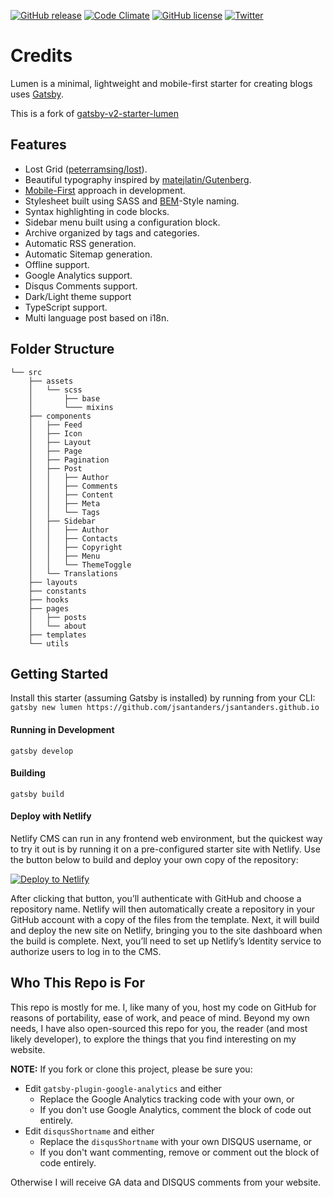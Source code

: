 [![GitHub release](https://img.shields.io/github/release/jsantanders/jsantanders.github.io.svg)](https://github.com/jsantanders/jsantanders.github.io) [![Code Climate](https://img.shields.io/codeclimate/maintainability/jsantanders/jsantanders.github.io.svg)](https://codeclimate.com/github/jsantanders/jsantanders.github.io) [![GitHub license](https://img.shields.io/badge/license-MIT-blue.svg)](https://raw.githubusercontent.com/jsantanders/jsantanders.github.io/master/LICENSE) [![Twitter](https://img.shields.io/twitter/url/https/github.com/jsantanders/jsantanders.github.io.svg?style=social)](https://twitter.com/intent/tweet?text=Wow:&url=https://github.com/jsantanders/jsantanders.github.io)

# Credits

Lumen is a minimal, lightweight and mobile-first starter for creating blogs uses
[Gatsby](https://github.com/gatsbyjs/gatsby).

This is a fork of
[gatsby-v2-starter-lumen](https://github.com/jsantanders/jsantanders.github.io/)

## Features
+ Lost Grid ([peterramsing/lost](https://github.com/peterramsing/lost)).
+ Beautiful typography inspired by [matejlatin/Gutenberg](https://github.com/matejlatin/Gutenberg).
+ [Mobile-First](https://medium.com/@mrmrs_/mobile-first-css-48bc4cc3f60f) approach in development.
+ Stylesheet built using SASS and [BEM](http://getbem.com/naming/)-Style naming.
+ Syntax highlighting in code blocks.
+ Sidebar menu built using a configuration block.
+ Archive organized by tags and categories.
+ Automatic RSS generation.
+ Automatic Sitemap generation.
+ Offline support.
+ Google Analytics support.
+ Disqus Comments support.
+ Dark/Light theme support
+ TypeScript support.
+ Multi language post based on i18n.

## Folder Structure

```
└── src
    ├── assets
    │   └── scss
    │       ├── base
    │       └─── mixins
    ├── components
    │   ├── Feed
    │   ├── Icon
    │   ├── Layout
    │   ├── Page
    │   ├── Pagination
    │   ├── Post
    │   │   ├── Author
    │   │   ├── Comments
    │   │   ├── Content
    │   │   ├── Meta
    │   │   └── Tags
    │   ├── Sidebar
    │   │   ├── Author
    │   │   ├── Contacts
    │   │   ├── Copyright
    │   │   ├── Menu
    │   │   └── ThemeToggle
    │   └── Translations
    ├── layouts
    ├── constants
    ├── hooks
    ├── pages
    │   ├── posts
    │   └── about
    ├── templates
    └── utils
```

## Getting Started
Install this starter (assuming Gatsby is installed) by running from your CLI:
`gatsby new lumen https://github.com/jsantanders/jsantanders.github.io`

#### Running in Development
`gatsby develop`

#### Building
`gatsby build`

#### Deploy with Netlify

Netlify CMS can run in any frontend web environment, but the quickest way to try it out is by running it on a pre-configured starter site with Netlify. Use the button below to build and deploy your own copy of the repository:

<a href="https://app.netlify.com/start/deploy?repository=https://github.com/jsantanders/jsantanders.github.io" target="_blank"><img src="https://www.netlify.com/img/deploy/button.svg" alt="Deploy to Netlify"></a>

After clicking that button, you’ll authenticate with GitHub and choose a repository name. Netlify will then automatically create a repository in your GitHub account with a copy of the files from the template. Next, it will build and deploy the new site on Netlify, bringing you to the site dashboard when the build is complete. Next, you’ll need to set up Netlify’s Identity service to authorize users to log in to the CMS.

## Who This Repo is For
This repo is mostly for me. I, like many of you, host my code on GitHub for reasons of portability, ease of work, and peace of mind. Beyond my own needs, I have also open-sourced this repo for you, the reader (and most likely developer), to explore the things that you find interesting on my website.

**NOTE:** If you fork or clone this project, please be sure you:

* Edit `gatsby-plugin-google-analytics` and either
  * Replace the Google Analytics tracking code with your own, or
  * If you don't use Google Analytics, comment the block of code out entirely.
* Edit `disqusShortname` and either
  * Replace the `disqusShortname` with your own DISQUS username, or
  * If you don't want commenting, remove or comment out the block of code entirely.

Otherwise I will receive GA data and DISQUS comments from your website.
